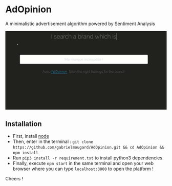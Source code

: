 # AdOpinion

A minimalistic advertisement algorithm powered by Sentiment Analysis 

![AdOpinion : retrieve the list of users to target by brand](doc/Intro_AdOpinion.gif)
## Installation 

* First, install [node](https://nodejs.org/en/)
* Then, enter in the terminal : `git clone https://github.com/gabrielmougard/AdOpinion.git && cd AdOpinion && npm install`
* Run `pip3 install -r requirement.txt` to install python3 dependencies.
* Finally, execute `npm start` in the same terminal and open your web browser where you can type `localhost:3000` to open the platform !

Cheers !
